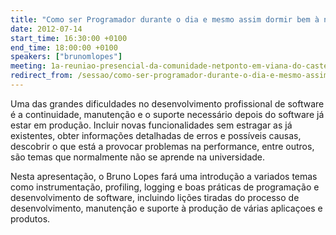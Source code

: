 ```yaml
---
title: "Como ser Programador durante o dia e mesmo assim dormir bem à noite"
date: 2012-07-14
start_time: 16:30:00 +0100
end_time: 18:00:00 +0100
speakers: ["brunomlopes"]
meeting: 1a-reuniao-presencial-da-comunidade-netponto-em-viana-do-castelo
redirect_from: /sessao/como-ser-programador-durante-o-dia-e-mesmo-assim-dormir-bem-a-noite-minho/
---
```

Uma das grandes dificuldades no desenvolvimento profissional de software é a continuidade, manutenção e o suporte necessário depois do software já estar em produção. Incluir novas funcionalidades sem estragar as já existentes, obter informações detalhadas de erros e possíveis causas, descobrir o que está a provocar problemas na performance, entre outros, são temas que normalmente não se aprende na universidade.

Nesta apresentação, o Bruno Lopes fará uma introdução a variados temas como instrumentação, profiling, logging e boas práticas de programação e desenvolvimento de software, incluindo lições tiradas do processo de desenvolvimento, manutenção e suporte à produção de várias aplicaçoes e produtos.

